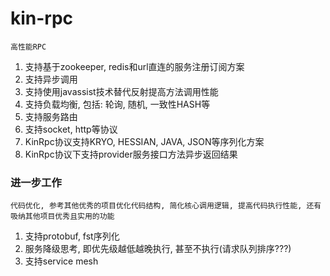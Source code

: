 # **kin-rpc**
    高性能RPC
   1. 支持基于zookeeper, redis和url直连的服务注册订阅方案
   2. 支持异步调用
   3. 支持使用javassist技术替代反射提高方法调用性能
   4. 支持负载均衡, 包括: 轮询, 随机, 一致性HASH等
   5. 支持服务路由
   6. 支持socket, http等协议
   7. KinRpc协议支持KRYO, HESSIAN, JAVA, JSON等序列化方案
   8. KinRpc协议下支持provider服务接口方法异步返回结果

### **进一步工作** 
    代码优化, 参考其他优秀的项目优化代码结构, 简化核心调用逻辑, 提高代码执行性能, 还有吸纳其他项目优秀且实用的功能
   1. 支持protobuf, fst序列化
   2. 服务降级思考, 即优先级越低越晚执行, 甚至不执行(请求队列排序???)
   3. 支持service mesh